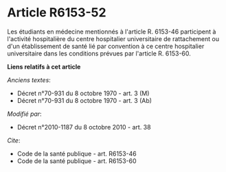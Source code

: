 # Article R6153-52

Les étudiants en médecine mentionnés à l'article R. 6153-46 participent à l'activité hospitalière du centre hospitalier
universitaire de rattachement ou d'un établissement de santé lié par convention à ce centre hospitalier universitaire dans
les conditions prévues par l'article R. 6153-60.

**Liens relatifs à cet article**

_Anciens textes_:

  - Décret n°70-931 du 8 octobre 1970 - art. 3 (M)
  - Décret n°70-931 du 8 octobre 1970 - art. 3 (Ab)

_Modifié par_:

  - Décret n°2010-1187 du 8 octobre 2010 - art. 38

_Cite_:

  - Code de la santé publique - art. R6153-46
  - Code de la santé publique - art. R6153-60
